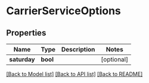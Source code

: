 # CarrierServiceOptions

## Properties
Name | Type | Description | Notes
------------ | ------------- | ------------- | -------------
**saturday** | **bool** |  | [optional] 

[[Back to Model list]](../../README.md#documentation-for-models) [[Back to API list]](../../README.md#documentation-for-api-endpoints) [[Back to README]](../../README.md)


